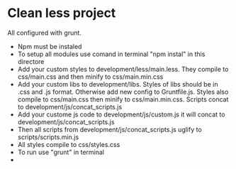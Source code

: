 <h1>Clean less project</h1>
All configured with grunt.<br/>
<ul>
    <li>Npm must be instaled</li>
    <li>To setup all modules use comand in terminal "npm instal" in this directore</li>
    <li>Add your custom styles to development/less/main.less. They compile to css/main.css and then minify to css/main.min.css</li>
    <li>Add your custom libs to development/libs. Styles of libs should be in .css and .js format. Otherwise add new config to Gruntfile.js. Styles also compile to css/main.css then minify to css/main.min.css. Scripts concat to development/js/concat_scripts.js</li>
    <li>Add your custome js code to development/js/custom.js it will concat to development/js/concat_scripts.js</li>
    <li>Then all scripts from development/js/concat_scripts.js uglify to scripts/scripts.min.js</li>
    <li>All styles compile to css/styles.css</li>
    <li>To run use "grunt" in terminal<li/>
</ul>
